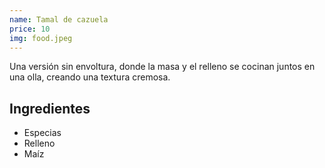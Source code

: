 ```yaml
---
name: Tamal de cazuela
price: 10
img: food.jpeg
---
```


Una versión sin envoltura, donde la masa y el relleno se cocinan juntos en una olla, creando una textura cremosa.

## **Ingredientes**

- Especias
- Relleno
- Maíz
